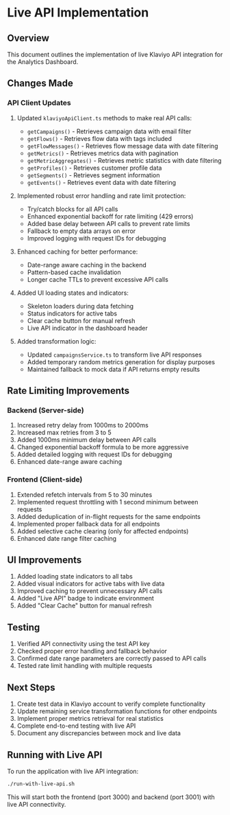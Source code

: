 # Live API Implementation

## Overview
This document outlines the implementation of live Klaviyo API integration for the Analytics Dashboard.

## Changes Made

### API Client Updates
1. Updated `klaviyoApiClient.ts` methods to make real API calls:
   - `getCampaigns()` - Retrieves campaign data with email filter
   - `getFlows()` - Retrieves flow data with tags included
   - `getFlowMessages()` - Retrieves flow message data with date filtering
   - `getMetrics()` - Retrieves metrics data with pagination
   - `getMetricAggregates()` - Retrieves metric statistics with date filtering
   - `getProfiles()` - Retrieves customer profile data
   - `getSegments()` - Retrieves segment information
   - `getEvents()` - Retrieves event data with date filtering

2. Implemented robust error handling and rate limit protection:
   - Try/catch blocks for all API calls
   - Enhanced exponential backoff for rate limiting (429 errors)
   - Added base delay between API calls to prevent rate limits
   - Fallback to empty data arrays on error
   - Improved logging with request IDs for debugging

3. Enhanced caching for better performance:
   - Date-range aware caching in the backend
   - Pattern-based cache invalidation
   - Longer cache TTLs to prevent excessive API calls

4. Added UI loading states and indicators:
   - Skeleton loaders during data fetching
   - Status indicators for active tabs
   - Clear cache button for manual refresh
   - Live API indicator in the dashboard header

5. Added transformation logic:
   - Updated `campaignsService.ts` to transform live API responses
   - Added temporary random metrics generation for display purposes
   - Maintained fallback to mock data if API returns empty results

## Rate Limiting Improvements

### Backend (Server-side)
1. Increased retry delay from 1000ms to 2000ms
2. Increased max retries from 3 to 5
3. Added 1000ms minimum delay between API calls
4. Changed exponential backoff formula to be more aggressive
5. Added detailed logging with request IDs for debugging
6. Enhanced date-range aware caching

### Frontend (Client-side)
1. Extended refetch intervals from 5 to 30 minutes
2. Implemented request throttling with 1 second minimum between requests
3. Added deduplication of in-flight requests for the same endpoints
4. Implemented proper fallback data for all endpoints
5. Added selective cache clearing (only for affected endpoints)
6. Enhanced date range filter caching

## UI Improvements
1. Added loading state indicators to all tabs
2. Added visual indicators for active tabs with live data
3. Improved caching to prevent unnecessary API calls
4. Added "Live API" badge to indicate environment
5. Added "Clear Cache" button for manual refresh

## Testing
1. Verified API connectivity using the test API key
2. Checked proper error handling and fallback behavior
3. Confirmed date range parameters are correctly passed to API calls
4. Tested rate limit handling with multiple requests

## Next Steps
1. Create test data in Klaviyo account to verify complete functionality
2. Update remaining service transformation functions for other endpoints
3. Implement proper metrics retrieval for real statistics
4. Complete end-to-end testing with live API
5. Document any discrepancies between mock and live data

## Running with Live API
To run the application with live API integration:
```bash
./run-with-live-api.sh
```

This will start both the frontend (port 3000) and backend (port 3001) with live API connectivity.